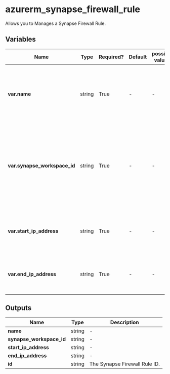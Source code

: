 # azurerm_synapse_firewall_rule

Allows you to Manages a Synapse Firewall Rule.

## Variables

| Name | Type | Required? | Default  | possible values | Description |
| ---- | ---- | --------- | -------- | ----------- | ----------- |
| **var.name** | string | True | -  |  -  | The Name of the firewall rule. Changing this forces a new resource to be created. | 
| **var.synapse_workspace_id** | string | True | -  |  -  | The ID of the Synapse Workspace on which to create the Firewall Rule. Changing this forces a new resource to be created. | 
| **var.start_ip_address** | string | True | -  |  -  | The starting IP address to allow through the firewall for this rule. | 
| **var.end_ip_address** | string | True | -  |  -  | The ending IP address to allow through the firewall for this rule. | 



## Outputs

| Name | Type | Description |
| ---- | ---- | --------- | 
| **name** | string  | - | 
| **synapse_workspace_id** | string  | - | 
| **start_ip_address** | string  | - | 
| **end_ip_address** | string  | - | 
| **id** | string  | The Synapse Firewall Rule ID. | 